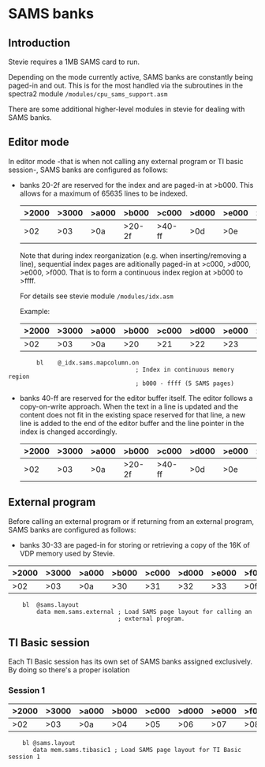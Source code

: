 # SAMS banks

## Introduction

Stevie requires a 1MB SAMS card to run.  

Depending on the mode currently active, SAMS banks are constantly being paged-in
and out. This is for the most handled via the subroutines in the spectra2 module 
``/modules/cpu_sams_support.asm``

There are some additional higher-level modules in stevie for dealing with SAMS
banks.


## Editor mode

In editor mode -that is when not calling any external program or TI basic
session-, SAMS banks are configured as follows:

* banks 20-2f are reserved for the index and are paged-in at >b000.
  This allows for a maximum of 65635 lines to be indexed.

  |  >2000 | >3000 | >a000 | >b000  | >c000  | >d000 | >e000 | >f000 |  
  |--------|-------|-------|--------|--------|-------|-------|-------|  
  |   >02  |  >03  |  >0a  | >20-2f | >40-ff |  >0d  |  >0e  |  >0f  |  

  Note that during index reorganization (e.g. when inserting/removing a line),
  sequential index pages are aditionally paged-in at >c000, >d000, >e000, >f000.
  That is to form a continuous index region at >b000 to >ffff. 

  For details see stevie module ``/modules/idx.asm``  
  
  Example:

  |  >2000 | >3000 | >a000 | >b000  | >c000  | >d000 | >e000 | >f000 |  
  |--------|-------|-------|--------|--------|-------|-------|-------|  
  |   >02  |  >03  |  >0a  |   >20  |  >21   |  >22  |  >23  |  >24  |  

```
        bl    @_idx.sams.mapcolumn.on
                                    ; Index in continuous memory region    
                                    ; b000 - ffff (5 SAMS pages)            
```


* banks 40-ff are reserved for the editor buffer itself. The editor follows a
  copy-on-write approach. When the text in a line is updated and
  the content does not fit in the existing space reserved for that line, a new
  line is added to the end of the editor buffer and the line pointer in
  the index is changed accordingly.

  |  >2000 | >3000 | >a000 | >b000  | >c000  | >d000 | >e000 | >f000 |  
  |--------|-------|-------|--------|--------|-------|-------|-------|  
  |   >02  |  >03  |  >0a  | >20-2f | >40-ff |  >0d  |  >0e  |  >0f  |  


## External program

Before calling an external program or if returning from an external program, 
SAMS banks are configured as follows:

* banks 30-33 are paged-in for storing or retrieving a copy of the 16K of VDP 
  memory used by Stevie.  

|  >2000 | >3000 | >a000 | >b000  | >c000  | >d000 | >e000 | >f000 |  
|--------|-------|-------|--------|--------|-------|-------|-------|  
|   >02  |  >03  |  >0a  |   >30  |   >31  |  >32  |  >33  |  >0f  |  

```
    bl  @sams.layout          
        data mem.sams.external ; Load SAMS page layout for calling an
                               ; external program.
```

## TI Basic session

Each TI Basic session has its own set of SAMS banks assigned exclusively.
By doing so there's a proper isolation


### Session 1

|  >2000 | >3000 | >a000 | >b000  | >c000  | >d000 | >e000 | >f000 |  
|--------|-------|-------|--------|--------|-------|-------|-------|  
|   >02  |  >03  |  >0a  |   >04  |   >05  |  >06  |  >07  |  >08  |  


```
    bl @sams.layout          
       data mem.sams.tibasic1 ; Load SAMS page layout for TI Basic session 1
```